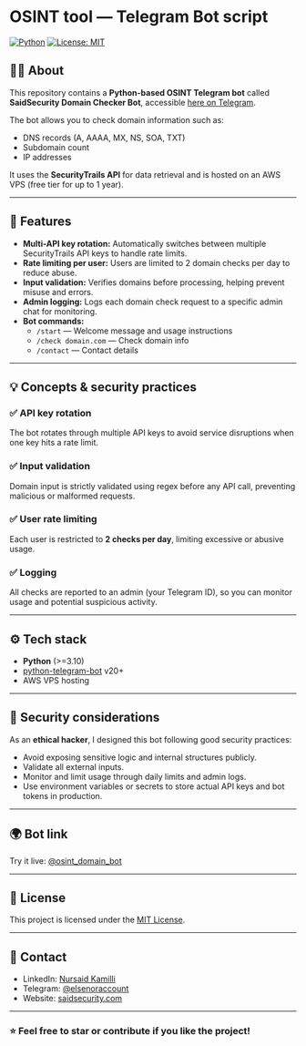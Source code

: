 # OSINT tool — Telegram Bot script

[![Python](https://img.shields.io/badge/Python-3.10%2B-blue)](https://www.python.org/)
[![License: MIT](https://img.shields.io/badge/License-MIT-yellow.svg)](https://opensource.org/licenses/MIT)

## 🕵️‍♂️ About

This repository contains a **Python-based OSINT Telegram bot** called **SaidSecurity Domain Checker Bot**, accessible [here on Telegram](https://t.me/osint_domain_bot).

The bot allows you to check domain information such as:
- DNS records (A, AAAA, MX, NS, SOA, TXT)
- Subdomain count
- IP addresses

It uses the **SecurityTrails API** for data retrieval and is hosted on an AWS VPS (free tier for up to 1 year).

---

## 🚀 Features

- **Multi-API key rotation:** Automatically switches between multiple SecurityTrails API keys to handle rate limits.
- **Rate limiting per user:** Users are limited to 2 domain checks per day to reduce abuse.
- **Input validation:** Verifies domains before processing, helping prevent misuse and errors.
- **Admin logging:** Logs each domain check request to a specific admin chat for monitoring.
- **Bot commands:**  
  - `/start` — Welcome message and usage instructions  
  - `/check domain.com` — Check domain info  
  - `/contact` — Contact details

---

## 💡 Concepts & security practices

### ✅ API key rotation

The bot rotates through multiple API keys to avoid service disruptions when one key hits a rate limit.

### ✅ Input validation

Domain input is strictly validated using regex before any API call, preventing malicious or malformed requests.

### ✅ User rate limiting

Each user is restricted to **2 checks per day**, limiting excessive or abusive usage.

### ✅ Logging

All checks are reported to an admin (your Telegram ID), so you can monitor usage and potential suspicious activity.

---

## ⚙️ Tech stack

- **Python** (>=3.10)
- [python-telegram-bot](https://github.com/python-telegram-bot/python-telegram-bot) v20+
- AWS VPS hosting

---

## 🔐 Security considerations

As an **ethical hacker**, I designed this bot following good security practices:
- Avoid exposing sensitive logic and internal structures publicly.
- Validate all external inputs.
- Monitor and limit usage through daily limits and admin logs.
- Use environment variables or secrets to store actual API keys and bot tokens in production.

---

## 🌍 Bot link

Try it live: [@osint_domain_bot](https://t.me/osint_domain_bot)

---

## 📄 License

This project is licensed under the [MIT License](LICENSE).

---

## 🤝 Contact

- LinkedIn: [Nursaid Kamilli](https://www.linkedin.com/in/nursaid-kamilli)
- Telegram: [@elsenoraccount](https://t.me/elsenoraccount)
- Website: [saidsecurity.com](https://saidsecurity.com)

---

### ⭐️ Feel free to star or contribute if you like the project!
